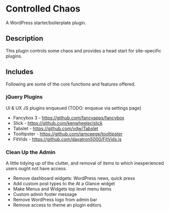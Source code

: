 Controlled Chaos
================
A WordPress starter/boilerplate plugin.

## Description
This plugin controls some chaos and provides a head start for site-specific plugins.

## Includes
Following are some of the core functions and features offered.

### jQuery Plugins
UI & UX JS plugins enqueued
(TODO: enqueue via settings page)

* Fancybox 3 - https://github.com/fancyapps/fancybox
* Slick - https://github.com/kenwheeler/slick
* Tabslet - https://github.com/vdw/Tabslet
* Tooltipster - https://github.com/iamceege/tooltipster
* FitVids - https://github.com/davatron5000/FitVids.js

### Clean Up the Admin
A little tidying up of the clutter, and removal of items to which inexperienced users ought not have access.

* Remove dashboard widgets: WordPress news, quick press
* Add custom post types to the At a Glance widget
* Make Menus and Widgets top level menu items
* Custom admin footer message
* Remove WordPress logo from admin bar
* Remove access to theme an plugin editors
